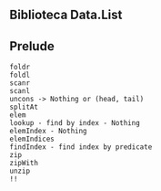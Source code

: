 ## Biblioteca Data.List
[](solver.hs)

## Prelude

```
foldr
foldl
scanr
scanl
uncons -> Nothing or (head, tail)
splitAt
elem
lookup - find by index - Nothing
elemIndex - Nothing
elemIndices
findIndex - find index by predicate
zip
zipWith
unzip
!!
```
